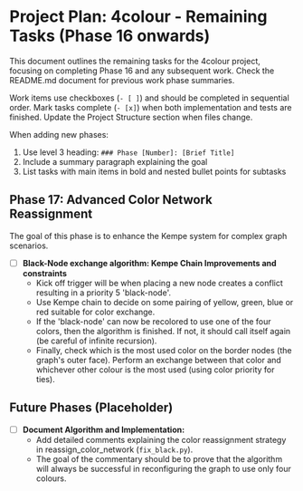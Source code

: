 # Project Plan: 4colour - Remaining Tasks (Phase 16 onwards)

This document outlines the remaining tasks for the 4colour project, focusing on completing Phase 16 and any subsequent work. Check the README.md document for previous work phase summaries.

Work items use checkboxes (`- [ ]`) and should be completed in sequential order. Mark tasks complete (`- [x]`) when both implementation and tests are finished. Update the Project Structure section when files change.

When adding new phases:
1. Use level 3 heading: `### Phase [Number]: [Brief Title]`
2. Include a summary paragraph explaining the goal
3. List tasks with main items in bold and nested bullet points for subtasks

## Phase 17: Advanced Color Network Reassignment

The goal of this phase is to enhance the Kempe system for complex graph scenarios.

- [ ] **Black-Node exchange algorithm: Kempe Chain Improvements and constraints**
    *   Kick off trigger will be when placing a new node creates a conflict resulting in a priority 5 'black-node'.
    *   Use Kempe chain to decide on some pairing of yellow, green, blue or red suitable for color exchange.
    *   If the 'black-node' can now be recolored to use one of the four colors, then the algorithm is finished. If not, it should call itself again (be careful of infinite recursion).
    *   Finally, check which is the most used color on the border nodes (the graph's outer face). Perform an exchange between that color and whichever other colour is the most used (using color priority for ties).

## Future Phases (Placeholder)

- [ ] **Document Algorithm and Implementation:**
    *   Add detailed comments explaining the color reassignment strategy in reassign_color_network (`fix_black.py`).
    *   The goal of the commentary should be to prove that the algorithm will always be successful in reconfiguring the graph to use only four colours.
